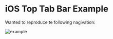 # iOS Top Tab Bar Example

Wanted to reproduce te following nagivation:

![example](https://i.stack.imgur.com/f4t3Y.jpg)
